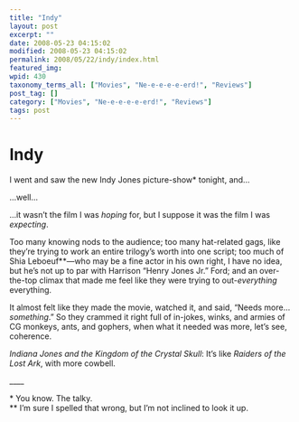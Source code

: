 ```yaml
---
title: "Indy"
layout: post
excerpt: ""
date: 2008-05-23 04:15:02
modified: 2008-05-23 04:15:02
permalink: 2008/05/22/indy/index.html
featured_img: 
wpid: 430
taxonomy_terms_all: ["Movies", "Ne-e-e-e-e-erd!", "Reviews"]
post_tag: []
category: ["Movies", "Ne-e-e-e-e-erd!", "Reviews"]
tags: post
---
```


# Indy

I went and saw the new Indy Jones picture-show\* tonight, and…

…well…

…it wasn’t the film I was *hoping* for, but I suppose it was the film I was *expecting*.

Too many knowing nods to the audience; too many hat-related gags, like they’re trying to work an entire trilogy’s worth into one script; too much of Shia Leboeuf\*\*—who may be a fine actor in his own right, I have no idea, but he’s not up to par with Harrison “Henry Jones Jr.” Ford; and an over-the-top climax that made me feel like they were trying to out-*everything* everything.

It almost felt like they made the movie, watched it, and said, “Needs more… *something*.” So they crammed it right full of in-jokes, winks, and armies of CG monkeys, ants, and gophers, when what it needed was more, let’s see, coherence.

*Indiana Jones and the Kingdom of the Crystal Skull*: It’s like *Raiders of the Lost Ark*, with more cowbell.

\_\_\_\_

\* You know. The talky.  
\*\* I’m sure I spelled that wrong, but I’m not inclined to look it up.